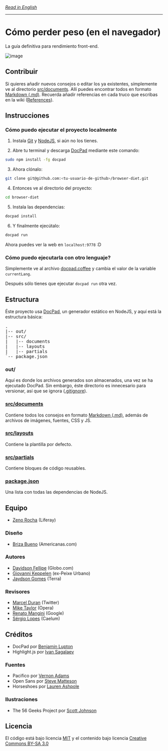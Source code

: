 *[Read in English](https://github.com/zenorocha/browser-diet/blob/master/README-es.md)*

---

# Cómo perder peso (en el navegador)

La guía definitiva para rendimiento front-end.

![image](http://f.cl.ly/items/0H2J2d2r2S402o180B2n/five-geeks.jpg)

## Contribuir

Si quieres añadir nuevos consejos o editar los ya existentes, símplemente ve al directorio [src/documents](https://github.com/zenorocha/browser-diet/blob/master/src/documents). Allí puedes encontrar todos en formato [Markdown (.md)](http://es.wikipedia.org/wiki/Markdown). Recuerda añadir referencias en cada truco que escribas en la wiki ([References](https://github.com/zenorocha/browser-diet/wiki/References)).

## Instrucciones

### Cómo puedo ejecutar el proyecto localmente

1. Instala [Git](http://git-scm.com/downloads) y [NodeJS](http://nodejs.org/download/), si aún no los tienes.

2. Abre tu terminal y descarga [DocPad](https://github.com/bevry/docpad) mediante este comando:
```bash
sudo npm install -fg docpad
```

3. Ahora clónalo:
```bash
git clone git@github.com:<tu-usuario-de-github>/browser-diet.git
```

4. Entonces ve al directorio del proyecto:
```bash
cd browser-diet
```

5. Instala las dependencias:
```bash
docpad install
```

6. Y finalmente ejecútalo:
```bash
docpad run
```

Ahora puedes ver la web en `localhost:9778` :D

### Cómo puedo ejecutarla con otro lenguaje?

Simplemente ve al archivo [docpad.coffee](https://github.com/zenorocha/browser-diet/blob/master/docpad.coffee) y cambia el valor de la variable `currentLang`.

Después sólo tienes que ejecutar `docpad run` otra vez.

## Estructura

Éste proyecto usa [DocPad](https://github.com/bevry/docpad), un generador estático en NodeJS, y aquí está la estructura básica:

<pre>
.
|-- out/
|-- src/
|   |-- documents
|   |-- layouts
|   |-- partials
`-- package.json
</pre>

### out/

Aquí es donde los archivos generados son almacenados, una vez se ha ejecutado DocPad. Sin embargo, éste directorio es innecesario para versionar, así que se ignora ([.gitignore](https://github.com/zenorocha/browser-diet/blob/master/.gitignore)).

### [src/documents](https://github.com/zenorocha/browser-diet/blob/master/src/documents)

Contiene todos los consejos en formato [Markdown (.md)](http://es.wikipedia.org/wiki/Markdown), además de archivos de imágenes, fuentes, CSS y JS.

### [src/layouts](https://github.com/zenorocha/browser-diet/tree/master/src/layouts)

Contiene la plantilla por defecto.

### [src/partials](https://github.com/zenorocha/browser-diet/tree/master/src/partials)

Contiene bloques de código reusables.

### [package.json](https://github.com/zenorocha/browser-diet/blob/master/package.json)

Una lista con todas las dependencias de NodeJS.

## Equipo


* [Zeno Rocha](https://github.com/zenorocha) (Liferay)

### Diseño

* [Briza Bueno](http://www.brizabueno.com/) (Americanas.com)

### Autores

* [Davidson Fellipe](https://github.com/davidsonfellipe) (Globo.com)
* [Giovanni Keppelen](https://github.com/keppelen) (ex-Peixe Urbano)
* [Jaydson Gomes](https://github.com/jaydson) (Terra)

### Revisores

* [Marcel Duran](https://github.com/marcelduran) (Twitter)
* [Mike Taylor](https://github.com/miketaylr) (Opera)
* [Renato Mangini](https://github.com/mangini) (Google)
* [Sérgio Lopes](https://github.com/sergiolopes) (Caelum)

## Créditos

* DocPad por [Benjamin Lupton](https://github.com/balupton)
* Highlight.js por [Ivan Sagalaev](https://github.com/isagalaev/)

### Fuentes

* Pacifico por [Vernon Adams](http://www.fontsquirrel.com/license/pacifico)
* Open Sans por [Steve Matteson](http://www.google.com/webfonts/specimen/Open+Sans)
* Horseshoes por [Lauren Ashpole](http://www.laurenashpole.com/licensing.html)

### Ilustraciones

* The 56 Geeks Project por [Scott Johnson](http://myextralife.com/56geeks/)

## Licencia

El código está bajo licencia [MIT](http://zenorocha.mit-license.org) y el contenido bajo licencia [Creative Commons BY-SA 3.0](http://creativecommons.org/licenses/by-sa/3.0/deed.en_US)